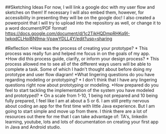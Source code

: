 ##Sketching Ideas
For now, I will link a google doc with my user flow and sketches on them! If necessary I will also embed them,
however, for accessibility in presenting they will be on the google doc!
I also created a powerpoint that I will try to upload into the repository as well, or change it to a 
word document/PDF format!
https://docs.google.com/document/d/1c2TikHQDmpRHKq9I-lwkqdCLHplBN9ma-VpawYDLL4Y/edit?usp=sharing

#Reflection
*How was the process of creating your prototype?
    * This process was really fun and helped me focus in on the goals of my app.
*How did this process guide, clarify, or inform your design process?
    * This process allowed me to see all of the different ways users will be able to complete a task. 
	Some of which I hadn't thought about before doing my prototype and user flow diagram!
*What lingering questions do you have regarding modeling or prototyping?
    * I don't think that I have any lingering questions right now about prototyping or modeling. 
*How prepared do you feel to start tackling the implementation of the system you have modeled and prototyped? 
    * On a scale from 1-10, 1 being not prepared and 10 being fully prepared, I feel like I am at about a 5 or 6.
	I am still pretty nervous about coding an app for the first time with little Java experience. But I am going
	to start simple and move up from there. I think there are a lot of resources out there for me that I can take
	advantage of: TA's, linkedin learning, youtube, lots and lots of documentation on creating your first app in Java
	and Android studio. 